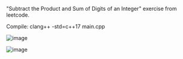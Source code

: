 "Subtract the Product and Sum of Digits of an Integer" exercise from leetcode.

Compile: clang++ -std=c++17 main.cpp

![image](https://user-images.githubusercontent.com/80957111/199148768-b2b55c2c-c0e4-4f54-8c6c-b733b2f169c0.png)

![image](https://user-images.githubusercontent.com/80957111/199148783-9db24100-9353-484d-8045-c82f24451154.png)
